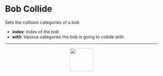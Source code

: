 # Bob Collide
Sets the collision categories of a bob
- **index**: Index of the bob
- **with**: Various categories the bob is going to collide with
---
<p align="center"><img valign="middle" width="76px" src="https://drive.google.com/uc?export=view&id=1c2KO0LJpvMS9X9CAGV6dOfciR7OWhdKA" /></p>